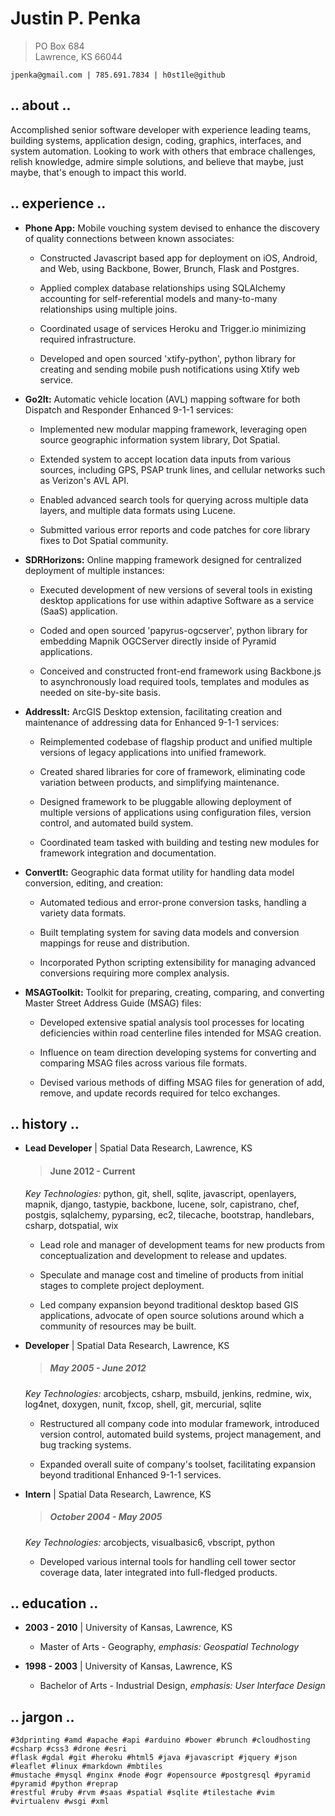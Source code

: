 Justin P. Penka
===============

> PO Box 684  
> Lawrence, KS 66044

    jpenka@gmail.com | 785.691.7834 | h0st1le@github

**.. about ..**  
---------------

Accomplished senior software developer with experience leading teams, building systems, application design, coding, graphics, interfaces, and system automation. Looking to work with others that embrace challenges, relish knowledge, admire simple solutions, and believe that maybe, just maybe, that's enough to impact this world.

**.. experience ..**  
--------------------

* __Phone App:__ Mobile vouching system devised to enhance the discovery of quality connections between known associates:

    * Constructed Javascript based app for deployment on iOS, Android, and Web, using Backbone, Bower, Brunch, Flask and Postgres.

    * Applied complex database relationships using SQLAlchemy accounting for self-referential models and many-to-many relationships using multiple joins.

    * Coordinated usage of services Heroku and Trigger.io minimizing required infrastructure.

    * Developed and open sourced 'xtify-python', python library for creating and sending mobile push notifications using Xtify web service.

* __Go2It:__ Automatic vehicle location (AVL) mapping software for both Dispatch and Responder Enhanced 9-1-1 services:

    * Implemented new modular mapping framework, leveraging open source geographic information system library, Dot Spatial.

    * Extended system to accept location data inputs from various sources, including GPS, PSAP trunk lines, and cellular networks such as Verizon's AVL API.

    * Enabled advanced search tools for querying across multiple data layers, and multiple data formats using Lucene.

    * Submitted various error reports and code patches for core library fixes to Dot Spatial community.

* __SDRHorizons:__ Online mapping framework designed for centralized deployment of multiple instances:

    * Executed development of new versions of several tools in existing desktop applications for use within adaptive Software as a service (SaaS) application.

    * Coded and open sourced 'papyrus-ogcserver', python library for embedding Mapnik OGCServer directly inside of Pyramid applications.

    * Conceived and constructed front-end framework using Backbone.js to asynchronously load required tools, templates and modules as needed on site-by-site basis.

* __AddressIt:__ ArcGIS Desktop extension, facilitating creation and maintenance of addressing data for Enhanced 9-1-1 services:

    * Reimplemented codebase of flagship product and unified multiple versions of legacy applications into unified framework.

    * Created shared libraries for core of framework, eliminating code variation between products, and simplifying maintenance.

    * Designed framework to be pluggable allowing deployment of multiple versions of applications using configuration files, version control, and automated build system.

    * Coordinated team tasked with building and testing new modules for framework integration and documentation.

* __ConvertIt:__ Geographic data format utility for handling data model conversion, editing, and creation:

    * Automated tedious and error-prone conversion tasks, handling a variety data formats.

    * Built templating system for saving data models and conversion mappings for reuse and distribution.

    * Incorporated Python scripting extensibility for managing advanced conversions requiring more complex analysis.

* __MSAGToolkit:__ Toolkit for preparing, creating, comparing, and converting Master Street Address Guide (MSAG) files:

    * Developed extensive spatial analysis tool processes for locating deficiencies within road centerline files intended for MSAG creation.

    * Influence on team direction developing systems for converting and comparing MSAG files across various file formats.

    * Devised various methods of diffing MSAG files for generation of add, remove, and update records required for telco exchanges.

**.. history ..**  
-----------------

* __Lead Developer__ | Spatial Data Research, Lawrence, KS

    > #### June 2012 - Current

     _Key Technologies:_ python, git, shell, sqlite, javascript, openlayers, mapnik, django, tastypie, backbone, lucene, solr, capistrano, chef, postgis, sqlalchemy, pyparsing, ec2, tilecache, bootstrap, handlebars, csharp, dotspatial, wix 


    * Lead role and manager of development teams for new products from conceptualization and development to release and updates.

    * Speculate and manage cost and timeline of products from initial stages to complete project deployment.

    * Led company expansion beyond traditional desktop based GIS applications, advocate of open source solutions around which a community of resources may be built.


* __Developer__ | Spatial Data Research, Lawrence, KS

    > ##### May 2005 - June 2012

     _Key Technologies:_ arcobjects, csharp, msbuild, jenkins, redmine, wix, log4net, doxygen, nunit, fxcop, shell, git, mercurial, sqlite 


    * Restructured all company code into modular framework, introduced version control, automated build systems, project management, and bug tracking systems.

    * Expanded overall suite of company's toolset, facilitating expansion beyond traditional Enhanced 9-1-1 services.


* __Intern__ | Spatial Data Research, Lawrence, KS

    > ##### October 2004 - May 2005

     _Key Technologies:_ arcobjects, visualbasic6, vbscript, python 


    * Developed various internal tools for handling cell tower sector coverage data, later integrated into full-fledged products.


**.. education ..**  
-------------------

* __2003 - 2010__ | University of Kansas, Lawrence, KS

    * Master of Arts - Geography, *emphasis: Geospatial Technology*

* __1998 - 2003__ | University of Kansas, Lawrence, KS

    * Bachelor of Arts - Industrial Design, *emphasis: User Interface Design*

**.. jargon ..**  
----------------

    #3dprinting #amd #apache #api #arduino #bower #brunch #cloudhosting #csharp #css3 #drone #esri
    #flask #gdal #git #heroku #html5 #java #javascript #jquery #json #leaflet #linux #markdown #mbtiles
    #mustache #mysql #nginx #node #ogr #opensource #postgresql #pyramid #pyramid #python #reprap
    #restful #ruby #rvm #saas #spatial #sqlite #tilestache #vim #virtualenv #wsgi #xml 
